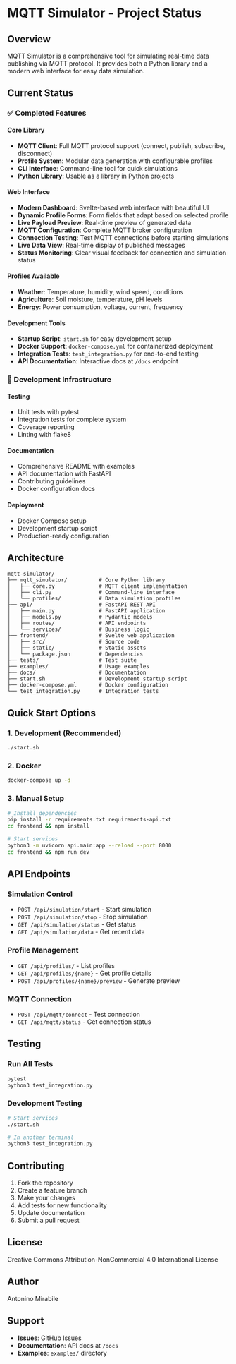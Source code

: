 # MQTT Simulator - Project Status

## Overview

MQTT Simulator is a comprehensive tool for simulating real-time data publishing via MQTT protocol. It provides both a Python library and a modern web interface for easy data simulation.

## Current Status

### ✅ Completed Features

#### Core Library
- **MQTT Client**: Full MQTT protocol support (connect, publish, subscribe, disconnect)
- **Profile System**: Modular data generation with configurable profiles
- **CLI Interface**: Command-line tool for quick simulations
- **Python Library**: Usable as a library in Python projects

#### Web Interface
- **Modern Dashboard**: Svelte-based web interface with beautiful UI
- **Dynamic Profile Forms**: Form fields that adapt based on selected profile
- **Live Payload Preview**: Real-time preview of generated data
- **MQTT Configuration**: Complete MQTT broker configuration
- **Connection Testing**: Test MQTT connections before starting simulations
- **Live Data View**: Real-time display of published messages
- **Status Monitoring**: Clear visual feedback for connection and simulation status

#### Profiles Available
- **Weather**: Temperature, humidity, wind speed, conditions
- **Agriculture**: Soil moisture, temperature, pH levels
- **Energy**: Power consumption, voltage, current, frequency

#### Development Tools
- **Startup Script**: `start.sh` for easy development setup
- **Docker Support**: `docker-compose.yml` for containerized deployment
- **Integration Tests**: `test_integration.py` for end-to-end testing
- **API Documentation**: Interactive docs at `/docs` endpoint

### 🔧 Development Infrastructure

#### Testing
- Unit tests with pytest
- Integration tests for complete system
- Coverage reporting
- Linting with flake8

#### Documentation
- Comprehensive README with examples
- API documentation with FastAPI
- Contributing guidelines
- Docker configuration docs

#### Deployment
- Docker Compose setup
- Development startup script
- Production-ready configuration

## Architecture

```
mqtt-simulator/
├── mqtt_simulator/          # Core Python library
│   ├── core.py              # MQTT client implementation
│   ├── cli.py               # Command-line interface
│   └── profiles/            # Data simulation profiles
├── api/                     # FastAPI REST API
│   ├── main.py              # FastAPI application
│   ├── models.py            # Pydantic models
│   ├── routes/              # API endpoints
│   └── services/            # Business logic
├── frontend/                # Svelte web application
│   ├── src/                 # Source code
│   ├── static/              # Static assets
│   └── package.json         # Dependencies
├── tests/                   # Test suite
├── examples/                # Usage examples
├── docs/                    # Documentation
├── start.sh                 # Development startup script
├── docker-compose.yml       # Docker configuration
└── test_integration.py      # Integration tests
```

## Quick Start Options

### 1. Development (Recommended)
```bash
./start.sh
```

### 2. Docker
```bash
docker-compose up -d
```

### 3. Manual Setup
```bash
# Install dependencies
pip install -r requirements.txt requirements-api.txt
cd frontend && npm install

# Start services
python3 -m uvicorn api.main:app --reload --port 8000
cd frontend && npm run dev
```

## API Endpoints

### Simulation Control
- `POST /api/simulation/start` - Start simulation
- `POST /api/simulation/stop` - Stop simulation
- `GET /api/simulation/status` - Get status
- `GET /api/simulation/data` - Get recent data

### Profile Management
- `GET /api/profiles/` - List profiles
- `GET /api/profiles/{name}` - Get profile details
- `POST /api/profiles/{name}/preview` - Generate preview

### MQTT Connection
- `POST /api/mqtt/connect` - Test connection
- `GET /api/mqtt/status` - Get connection status

## Testing

### Run All Tests
```bash
pytest
python3 test_integration.py
```

### Development Testing
```bash
# Start services
./start.sh

# In another terminal
python3 test_integration.py
```

## Contributing

1. Fork the repository
2. Create a feature branch
3. Make your changes
4. Add tests for new functionality
5. Update documentation
6. Submit a pull request

## License

Creative Commons Attribution-NonCommercial 4.0 International License

## Author

Antonino Mirabile

## Support

- **Issues**: GitHub Issues
- **Documentation**: API docs at `/docs`
- **Examples**: `examples/` directory 